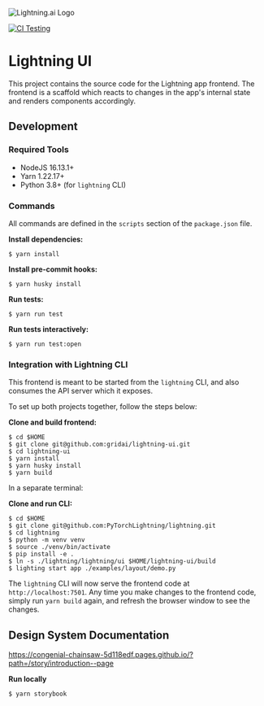 ![Lightning.ai Logo](https://github.com/gridai/lightning-ui/blob/master/src/resources/images/lightning-logo-with-text.svg "Lightning.ai")

[![CI Testing](https://github.com/gridai/lightning-ui/actions/workflows/ci-testing.yaml/badge.svg?branch=master)](https://github.com/gridai/lightning-ui/actions/workflows/ci-testing.yaml)

# Lightning UI

This project contains the source code for the Lightning app frontend. The frontend is a scaffold which reacts to
changes in the app's internal state and renders components accordingly.

## Development

### Required Tools

- NodeJS 16.13.1+
- Yarn 1.22.17+
- Python 3.8+ (for `lightning` CLI)

### Commands

All commands are defined in the `scripts` section of the `package.json` file.

**Install dependencies:**

```
$ yarn install
```

**Install pre-commit hooks:**

```
$ yarn husky install
```

**Run tests:**

```
$ yarn run test
```

**Run tests interactively:**

```
$ yarn run test:open
```

### Integration with Lightning CLI

This frontend is meant to be started from the `lightning` CLI, and also consumes the API server which it exposes.

To set up both projects together, follow the steps below:

**Clone and build frontend:**

```
$ cd $HOME
$ git clone git@github.com:gridai/lightning-ui.git
$ cd lightning-ui
$ yarn install
$ yarn husky install
$ yarn build
```

In a separate terminal:

**Clone and run CLI:**

```
$ cd $HOME
$ git clone git@github.com:PyTorchLightning/lightning.git
$ cd lightning
$ python -m venv venv
$ source ./venv/bin/activate
$ pip install -e .
$ ln -s ./lightning/lightning/ui $HOME/lightning-ui/build
$ lighting start app ./examples/layout/demo.py
```

The `lightning` CLI will now serve the frontend code at `http://localhost:7501`. Any time you make changes to the
frontend code, simply run `yarn build` again, and refresh the browser window to see the changes.

## Design System Documentation

https://congenial-chainsaw-5d118edf.pages.github.io/?path=/story/introduction--page

**Run locally**

```
$ yarn storybook
```
